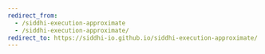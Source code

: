 ```yaml
---
redirect_from:
  - /siddhi-execution-approximate
  - /siddhi-execution-approximate/
redirect_to: https://siddhi-io.github.io/siddhi-execution-approximate/
---
```

